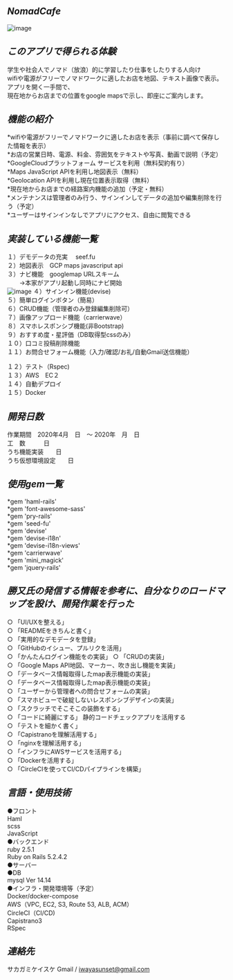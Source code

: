 *NomadCafe*
-----------
![image](https://user-images.githubusercontent.com/60636597/78964593-b34ef200-7b35-11ea-8a23-d118cbeeef3a.png)

*このアプリで得られる体験*
--------------------
学生や社会人でノマド（放浪）的に学習したり仕事をしたりする人向け  
wifiや電源がフリーでノマドワークに適したお店を地図、テキスト画像で表示。  
アプリを開く一手間で、  
現在地からお店までの位置をgoogle mapsで示し、即座にご案内します。  

*機能の紹介*
------
*wifiや電源がフリーでノマドワークに適したお店を表示（事前に調べて保存した情報を表示）  
*お店の営業日時、電源、料金、雰囲気をテキストや写真、動画で説明（予定）  
*GoogleCloudプラットフォーム サービスを利用（無料契約有り）  
*Maps JavaScript APIを利用し地図表示（無料）  
*Geolocation APIを利用し現在位置表示取得（無料）  
*現在地からお店までの経路案内機能の追加（予定・無料）  
*メンテナンスは管理者のみ行う、サインインしてデータの追加や編集削除を行う（予定）  
*ユーザーはサインインなしでアプリにアクセス、自由に閲覧できる  

*実装している機能一覧*
------
１）デモデータの充実　 seef.fu  
２）地図表示　GCP maps javascriput api    
３）ナビ機能　googlemap URLスキーム  
　　→本家がアプリ起動し同時にナビ開始  
  ![image](https://user-images.githubusercontent.com/60636597/78964906-76cfc600-7b36-11ea-8b6d-c34251cf955f.png)
４）サインイン機能(devise)  
５）簡単ログインボタン（簡易）  
６）CRUD機能（管理者のみ登録編集削除可）  
７）画像アップロード機能（carrierwave）  
８）スマホレスポンシブ機能(非Bootstrap)  
９）おすすめ度・星評価（DB取得型cssのみ）  
１０）口コミ投稿削除機能  
１１）お問合せフォーム機能（入力/確認/お礼/自動Gmail送信機能）  
   
１２）テスト（Rspec)  
１３）AWS　EC２　  
１４）自動デプロイ  
１５）Docker 

*開発日数*
------
作業期間　2020年4月　日　〜 2020年　月　日  
工　数　　　日  
うち機能実装　　日  
うち仮想環境設定　　日  


*使用gem一覧*
------
*gem 'haml-rails'  
*gem 'font-awesome-sass'  
*gem 'pry-rails'  
*gem 'seed-fu'  
*gem 'devise'  
*gem 'devise-i18n'  
*gem 'devise-i18n-views'  
*gem 'carrierwave'  
*gem 'mini_magick'  
*gem 'jquery-rails'  


*勝又氏の発信する情報を参考に、自分なりのロードマップを設け、開発作業を行った*
------------------------------
○ 「UI/UXを整える」  
○ 「READMEをきちんと書く」  
○ 「実用的なデモデータを登録」  
○ 「GitHubのイシュー、プルリクを活用」  
○ 「かんたんログイン機能をの実装」 
○ 「CRUDの実装」  
○ 「Google Maps API地図、マーカー、吹き出し機能を実装」     
○ 「データベース情報取得したmap表示機能の実装」  
○ 「データベース情報取得したmap表示機能の実装」  
○ 「ユーザーから管理者への問合せフォームの実装」  
○ 「スマホビューで破綻しないレスポンシブデザインの実装」   
○ 「スクラッチでそこそこの装飾をする」  
○ 「コードに綺麗にする」 静的コードチェックアプリを活用する  
○ 「テストを細かく書く」  
○ 「Capistranoを理解活用する」  
○ 「nginxを理解活用する」  
○ 「インフラにAWSサービスを活用する」   
○ 「Dockerを活用する」    
○ 「CircleCIを使ってCI/CDパイプラインを構築」    

*言語・使用技術*
------------------
●フロント  
Haml  
scss  
JavaScript    
●バックエンド  
ruby 2.5.1  
Ruby on Rails 5.2.4.2  
●サーバー    
●DB  
mysql  Ver 14.14   
●インフラ・開発環境等（予定）  
Docker/docker-compose  
AWS（VPC, EC2, S3, Route 53, ALB, ACM）  
CircleCI（CI/CD)  
Capistrano3  
RSpec  

*連絡先*
------------------
サカガミケイスケ
Gmail /  iwayasunset@gmail.com
